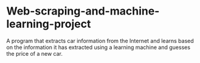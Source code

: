 # Web-scraping-and-machine-learning-project
A program that extracts car information from the Internet and learns based on the information it has extracted using a learning machine and guesses the price of a new car.
